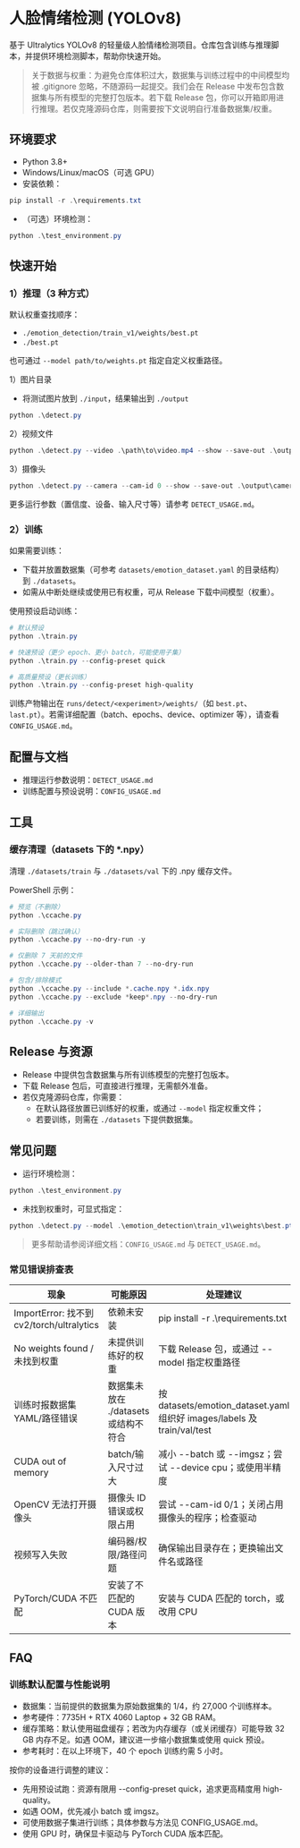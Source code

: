 # 人脸情绪检测 (YOLOv8)

基于 Ultralytics YOLOv8 的轻量级人脸情绪检测项目。仓库包含训练与推理脚本，并提供环境检测脚本，帮助你快速开始。

> 关于数据与权重：为避免仓库体积过大，数据集与训练过程中的中间模型均被 .gitignore 忽略，不随源码一起提交。我们会在 Release 中发布包含数据集与所有模型的完整打包版本。若下载 Release 包，你可以开箱即用进行推理。若仅克隆源码仓库，则需要按下文说明自行准备数据集/权重。

## 环境要求

- Python 3.8+
- Windows/Linux/macOS（可选 GPU）
- 安装依赖：

```powershell
pip install -r .\requirements.txt
```

- （可选）环境检测：

```powershell
python .\test_environment.py
```

## 快速开始

### 1）推理（3 种方式）

默认权重查找顺序：
- `./emotion_detection/train_v1/weights/best.pt`
- `./best.pt`

也可通过 `--model path/to/weights.pt` 指定自定义权重路径。

1）图片目录
- 将测试图片放到 `./input`，结果输出到 `./output`
```powershell
python .\detect.py
```

2）视频文件
```powershell
python .\detect.py --video .\path\to\video.mp4 --show --save-out .\output\detected_video.mp4
```

3）摄像头
```powershell
python .\detect.py --camera --cam-id 0 --show --save-out .\output\camera_out.mp4
```

更多运行参数（置信度、设备、输入尺寸等）请参考 `DETECT_USAGE.md`。

### 2）训练

如果需要训练：
- 下载并放置数据集（可参考 `datasets/emotion_dataset.yaml` 的目录结构）到 `./datasets`。
- 如需从中断处继续或使用已有权重，可从 Release 下载中间模型（权重）。

使用预设启动训练：
```powershell
# 默认预设
python .\train.py

# 快速预设（更少 epoch、更小 batch，可能使用子集）
python .\train.py --config-preset quick

# 高质量预设（更长训练）
python .\train.py --config-preset high-quality
```

训练产物输出在 `runs/detect/<experiment>/weights/`（如 `best.pt`、`last.pt`）。若需详细配置（batch、epochs、device、optimizer 等），请查看 `CONFIG_USAGE.md`。

## 配置与文档

- 推理运行参数说明：`DETECT_USAGE.md`
- 训练配置与预设说明：`CONFIG_USAGE.md`

## 工具

### 缓存清理（datasets 下的 *.npy）

清理 `./datasets/train` 与 `./datasets/val` 下的 .npy 缓存文件。

PowerShell 示例：

```powershell
# 预览（不删除）
python .\ccache.py

# 实际删除（跳过确认）
python .\ccache.py --no-dry-run -y

# 仅删除 7 天前的文件
python .\ccache.py --older-than 7 --no-dry-run

# 包含/排除模式
python .\ccache.py --include *.cache.npy *.idx.npy
python .\ccache.py --exclude *keep*.npy --no-dry-run

# 详细输出
python .\ccache.py -v
```

## Release 与资源

- Release 中提供包含数据集与所有训练模型的完整打包版本。
- 下载 Release 包后，可直接进行推理，无需额外准备。
- 若仅克隆源码仓库，你需要：
  - 在默认路径放置已训练好的权重，或通过 `--model` 指定权重文件；
  - 若要训练，则需在 `./datasets` 下提供数据集。

## 常见问题

- 运行环境检测：
```powershell
python .\test_environment.py
```
- 未找到权重时，可显式指定：
```powershell
python .\detect.py --model .\emotion_detection\train_v1\weights\best.pt
```

> 更多帮助请参阅详细文档：`CONFIG_USAGE.md` 与 `DETECT_USAGE.md`。

### 常见错误排查表

| 现象 | 可能原因 | 处理建议 |
| --- | --- | --- |
| ImportError: 找不到 cv2/torch/ultralytics | 依赖未安装 | pip install -r .\requirements.txt |
| No weights found / 未找到权重 | 未提供训练好的权重 | 下载 Release 包，或通过 --model 指定权重路径 |
| 训练时报数据集 YAML/路径错误 | 数据集未放在 ./datasets 或结构不符合 | 按 datasets/emotion_dataset.yaml 组织好 images/labels 及 train/val/test |
| CUDA out of memory | batch/输入尺寸过大 | 减小 --batch 或 --imgsz；尝试 --device cpu；或使用半精度 |
| OpenCV 无法打开摄像头 | 摄像头 ID 错误或权限占用 | 尝试 --cam-id 0/1；关闭占用摄像头的程序；检查驱动 |
| 视频写入失败 | 编码器/权限/路径问题 | 确保输出目录存在；更换输出文件名或路径 |
| PyTorch/CUDA 不匹配 | 安装了不匹配的 CUDA 版本 | 安装与 CUDA 匹配的 torch，或改用 CPU |

## FAQ

### 训练默认配置与性能说明

- 数据集：当前提供的数据集为原始数据集的 1/4，约 27,000 个训练样本。
- 参考硬件：7735H + RTX 4060 Laptop + 32 GB RAM。
- 缓存策略：默认使用磁盘缓存；若改为内存缓存（或关闭缓存）可能导致 32 GB 内存不足。如遇 OOM，建议进一步缩小数据集或使用 quick 预设。
- 参考耗时：在以上环境下，40 个 epoch 训练约需 5 小时。

按你的设备进行调整的建议：
- 先用预设试跑：资源有限用 --config-preset quick，追求更高精度用 high-quality。
- 如遇 OOM，优先减小 batch 或 imgsz。
- 可使用数据子集进行训练；具体参数与方法见 CONFIG_USAGE.md。
- 使用 GPU 时，确保显卡驱动与 PyTorch CUDA 版本匹配。
